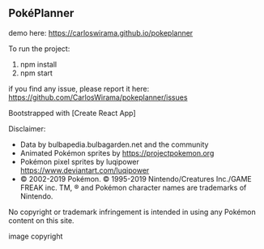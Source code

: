## PokéPlanner

demo here: https://carloswirama.github.io/pokeplanner

To run the project:
1. npm install
2. npm start

if you find any issue, please report it here: https://github.com/CarlosWirama/pokeplanner/issues


Bootstrapped with [Create React App]

Disclaimer:
- Data by bulbapedia.bulbagarden.net and the community
- Animated Pokémon sprites by https://projectpokemon.org
- Pokémon pixel sprites by luqipower https://www.deviantart.com/luqipower
- © 2002-2019 Pokémon. © 1995-2019 Nintendo/Creatures Inc./GAME FREAK inc. TM, ® and Pokémon character names are trademarks of Nintendo.

No copyright or trademark infringement is intended in using any Pokémon content on this site.

image copyright